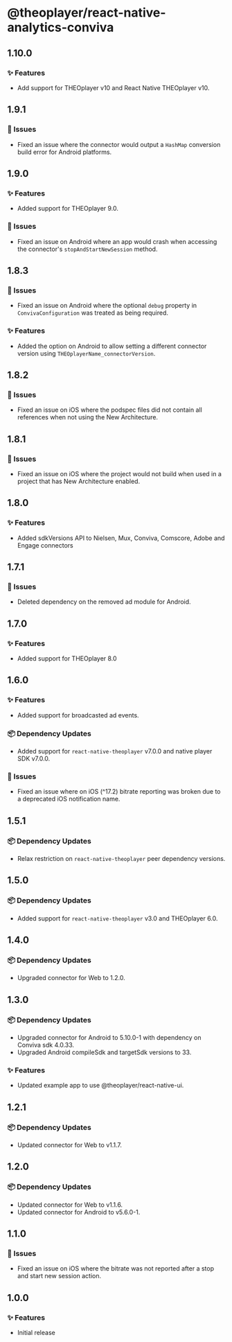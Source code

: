 # @theoplayer/react-native-analytics-conviva

## 1.10.0

### ✨ Features

- Add support for THEOplayer v10 and React Native THEOplayer v10.

## 1.9.1

### 🐛 Issues

- Fixed an issue where the connector would output a `HashMap` conversion build error for Android platforms.

## 1.9.0

### ✨ Features

- Added support for THEOplayer 9.0.

### 🐛 Issues

- Fixed an issue on Android where an app would crash when accessing the connector's `stopAndStartNewSession` method.

## 1.8.3

### 🐛 Issues

- Fixed an issue on Android where the optional `debug` property in `ConvivaConfiguration` was treated as being required.

### ✨ Features

- Added the option on Android to allow setting a different connector version using `THEOplayerName_connectorVersion`.

## 1.8.2

### 🐛 Issues

- Fixed an issue on iOS where the podspec files did not contain all references when not using the New Architecture.

## 1.8.1

### 🐛 Issues

- Fixed an issue on iOS where the project would not build when used in a project that has New Architecture enabled.

## 1.8.0

### ✨ Features

- Added sdkVersions API to Nielsen, Mux, Conviva, Comscore, Adobe and Engage connectors

## 1.7.1

### 🐛 Issues

- Deleted dependency on the removed ad module for Android.

## 1.7.0

### ✨ Features

- Added support for THEOplayer 8.0

## 1.6.0

### ✨ Features

- Added support for broadcasted ad events.

### 📦 Dependency Updates

- Added support for `react-native-theoplayer` v7.0.0 and native player SDK v7.0.0.

### 🐛 Issues

- Fixed an issue where on iOS (^17.2) bitrate reporting was broken due to a deprecated iOS notification name.

## 1.5.1

### 📦 Dependency Updates

- Relax restriction on `react-native-theoplayer` peer dependency versions.

## 1.5.0

### 📦 Dependency Updates

- Added support for `react-native-theoplayer` v3.0 and THEOplayer 6.0.

## 1.4.0

### 📦 Dependency Updates

- Upgraded connector for Web to 1.2.0.

## 1.3.0

### 📦 Dependency Updates

- Upgraded connector for Android to 5.10.0-1 with dependency on Conviva sdk 4.0.33.
- Upgraded Android compileSdk and targetSdk versions to 33.

### ✨ Features

- Updated example app to use @theoplayer/react-native-ui.

## 1.2.1

### 📦 Dependency Updates

- Updated connector for Web to v1.1.7.

## 1.2.0

### 📦 Dependency Updates

- Updated connector for Web to v1.1.6.
- Updated connector for Android to v5.6.0-1.

## 1.1.0

### 🐛 Issues

- Fixed an issue on iOS where the bitrate was not reported after a stop and start new session action.

## 1.0.0

### ✨ Features

- Initial release
